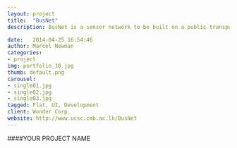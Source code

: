 ```yaml
---
layout: project
title:  "BusNet"
description: BusNet is a sensor network to be built on a public transport system to monitor environmental pollution.

date:   2014-04-25 16:54:46
author: Marcel Newman
categories:
- project
img: portfolio_10.jpg
thumb: default.png
carousel:
- single01.jpg
- single02.jpg
- single03.jpg
tagged: Flat, UI, Development
client: Wonder Corp.
website: http://www.ucsc.cmb.ac.lk/BusNet
---
```

####YOUR PROJECT NAME
